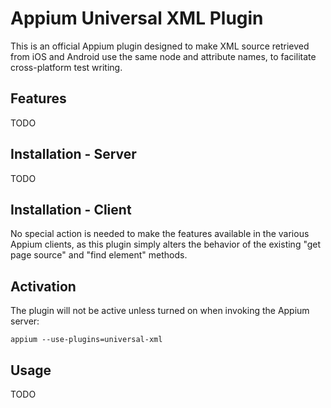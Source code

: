 # Appium Universal XML Plugin

This is an official Appium plugin designed to make XML source retrieved from iOS and Android use the same node and attribute names, to facilitate cross-platform test writing.

## Features

TODO

## Installation - Server

TODO

## Installation - Client

No special action is needed to make the features available in the various Appium clients, as this plugin simply alters the behavior of the existing "get page source" and "find element" methods.

## Activation

The plugin will not be active unless turned on when invoking the Appium server:

```
appium --use-plugins=universal-xml
```

## Usage

TODO
